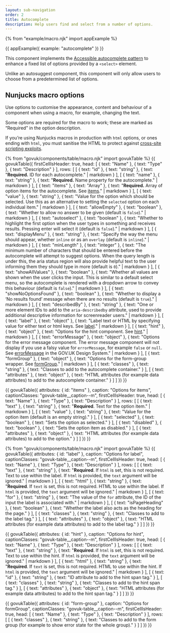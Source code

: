 ```yaml
---
layout: sub-navigation
order: 2
title: Autocomplete
description: Help users find and select from a number of options.
---
```


{% from "example/macro.njk" import appExample %}

{{ appExample({
  example: "autocomplete"
}) }}

This component implements the [Accessible autocomplete pattern](https://github.com/alphagov/accessible-autocomplete) to enhance a fixed list of options provided by a `<select>` element.

Unlike an autosuggest component, this component will only allow users to choose from a predetermined list of options.

## Nunjucks macro options

Use options to customise the appearance, content and behaviour of a component when using a macro, for example, changing the text.

Some options are required for the macro to work; these are marked as “Required” in the option description.

If you’re using Nunjucks macros in production with `html` options, or ones ending with `html`, you must sanitise the HTML to protect against [cross-site scripting exploits](https://developer.mozilla.org/en-US/docs/Glossary/Cross-site_scripting).

{% from "govuk/components/table/macro.njk" import govukTable %}
{{ govukTable({
  firstCellIsHeader: true,
  head: [
    { text: "Name" },
    { text: "Type" },
    { text: "Description" }
  ],
  rows: [
    [
      { text: "id" },
      { text: "string" },
      { text: "**Required.** ID for each autocomplete." | markdown }
    ],
    [
      { text: "name" },
      { text: "string" },
      { text: "**Required.** Name property for the autocomplete." | markdown }
    ],
    [
      { text: "items" },
      { text: "Array" },
      { text: "**Required.** Array of option items for the autocomplete. See [items](#items)." | markdown }
    ],
    [
      { text: "value" },
      { text: "string" },
      { text: "Value for the option which should be selected. Use this as an alternative to setting the `selected` option on each individual item." | markdown }
    ],
    [
      { text: "allowEmpty" },
      { text: "boolean" },
      { text: "Whether to allow no answer to be given (default is `false`)." | markdown }
    ],
    [
      { text: "autoselect" },
      { text: "boolean" },
      { text: "Whether to highlight the first option when the user types in something and receives results. Pressing enter will select it (default is `false`)." | markdown }
    ],
    [
      { text: "displayMenu" },
      { text: "string" },
      { text: "Specify the way the menu should appear, whether `inline` or as an `overlay` (default is `inline`)." | markdown }
    ],
    [
      { text: "minLength" },
      { text: "integer" },
      { text: "The minimum number of characters that should be entered before the autocomplete will attempt to suggest options. When the query length is under this, the aria status region will also provide helpful text to the user informing them they should type in more (default is `0`)." | markdown }
    ],
    [
      { text: "showAllValues" },
      { text: "boolean" },
      { text: "Whether all values are shown when the user clicks the input. This is similar to a default select menu, so the autocomplete is rendered with a dropdown arrow to convey this behaviour (default is `false`)." | markdown }
    ],
    [
      { text: "showNoOptionsFound" },
      { text: "boolean" },
      { text: "Whether to display a ‘No results found’ message when there are no results (default is `true`)." | markdown }
    ],
    [
      { text: "describedBy" },
      { text: "string" },
      { text: "One or more element IDs to add to the `aria-describedby` attribute, used to provide additional descriptive information for screenreader users." | markdown }
    ],
    [
      { text: "label" },
      { text: "object" },
      { text: "Label text or HTML by specifying value for either text or html keys. See [label](#label)." | markdown }
    ],
    [
      { text: "hint" },
      { text: "object" },
      { text: "Options for the hint component. See [hint](#hint)." | markdown }
    ],
    [
      { text: "errorMessage" },
      { text: "object" },
      { text: "Options for the error message component. The error message component will not display if you use a falsy value for `errorMessage`, for example `false` or `null`. See [errorMessage](https://design-system.service.gov.uk/components/error-message/#options-error-message-example) in the GOV.UK Design System." | markdown }
    ],
    [
      { text: "formGroup" },
      { text: "object" },
      { text: "Options for the form-group wrapper. See [formGroup](#form-group)." | markdown }
    ],
    [
      { text: "classes" },
      { text: "string" },
      { text: "Classes to add to the autocomplete container." }
    ],
    [
      { text: "attributes" },
      { text: "object" },
      { text: "HTML attributes (for example data attributes) to add to the autocomplete container." }
    ]
  ]
}) }}

{{ govukTable({
  attributes: { id: "items" },
  caption: "Options for items",
  captionClasses: "govuk-table__caption--m",
  firstCellIsHeader: true,
  head: [
    { text: "Name" },
    { text: "Type" },
    { text: "Description" }
  ],
  rows: [
    [
      { text: "text" },
      { text: "string" },
      { text: "**Required**. Text for the option item." | markdown }
    ],
    [
      { text: "value" },
      { text: "string" },
      { text: "Value for the option item (default is an empty string)." }
    ],
    [
      { text: "selected" },
      { text: "boolean" },
      { text: "Sets the option as selected." }
    ],
    [
      { text: "disabled" },
      { text: "boolean" },
      { text: "Sets the option item as disabled." }
    ],
    [
      { text: "attributes" },
      { text: "object" },
      { text: "HTML attributes (for example data attributes) to add to the option." }
    ]
  ]
}) }}

{% from "govuk/components/table/macro.njk" import govukTable %}
{{ govukTable({
  attributes: { id: "label" },
  caption: "Options for label",
  captionClasses: "govuk-table__caption--m",
  firstCellIsHeader: true,
  head: [
    { text: "Name" },
    { text: "Type" },
    { text: "Description" }
  ],
  rows: [
    [
      { text: "text" },
      { text: "string" },
      { text: "**Required**. If `html` is set, this is not required. Text to use within the label. If `html` is provided, the `text` argument will be ignored." | markdown }
    ],
    [
      { text: "html" },
      { text: "string" },
      { text: "**Required**. If `text` is set, this is not required. HTML to use within the label. If `html` is provided, the `text` argument will be ignored." | markdown }
    ],
    [
      { text: "for" },
      { text: "string" },
      { text: "The value of the `for` attribute, the ID of the input the label is associated with." | markdown }
    ],
    [
      { text: "isPageHeading" },
      { text: "boolean" },
      { text: "Whether the label also acts as the heading for the page." }
    ],
    [
      { text: "classes" },
      { text: "string" },
      { text: "Classes to add to the label tag." }
    ],
    [
      { text: "attributes" },
      { text: "object" },
      { text: "HTML attributes (for example data attributes) to add to the label tag." }
    ]
  ]
}) }}

{{ govukTable({
  attributes: { id: "hint" },
  caption: "Options for hint",
  captionClasses: "govuk-table__caption--m",
  firstCellIsHeader: true,
  head: [
    { text: "Name" },
    { text: "Type" },
    { text: "Description" }
  ],
  rows: [
    [
      { text: "text" },
      { text: "string" },
      { text: "**Required**. If `html` is set, this is not required. Text to use within the hint. If `html` is provided, the `text` argument will be ignored." | markdown }
    ],
    [
      { text: "html" },
      { text: "string" },
      { text: "**Required**. If `text` is set, this is not required. HTML to use within the hint. If `html` is provided, the `text` argument will be ignored." | markdown }
    ],
    [
      { text: "id" },
      { text: "string" },
      { text: "ID attribute to add to the hint span tag." }
    ],
    [
      { text: "classes" },
      { text: "string" },
      { text: "Classes to add to the hint span tag." }
    ],
    [
      { text: "attributes" },
      { text: "object" },
      { text: "HTML attributes (for example data attributes) to add to the hint span tag." }
    ]
  ]
}) }}

{{ govukTable({
  attributes: { id: "form-group" },
  caption: "Options for formGroup",
  captionClasses: "govuk-table__caption--m",
  firstCellIsHeader: true,
  head: [
    { text: "Name" },
    { text: "Type" },
    { text: "Description" }
  ],
  rows: [
    [
      { text: "classes" },
      { text: "string" },
      { text: "Classes to add to the form group (for example to show error state for the whole group)." }
    ]
  ]
}) }}
